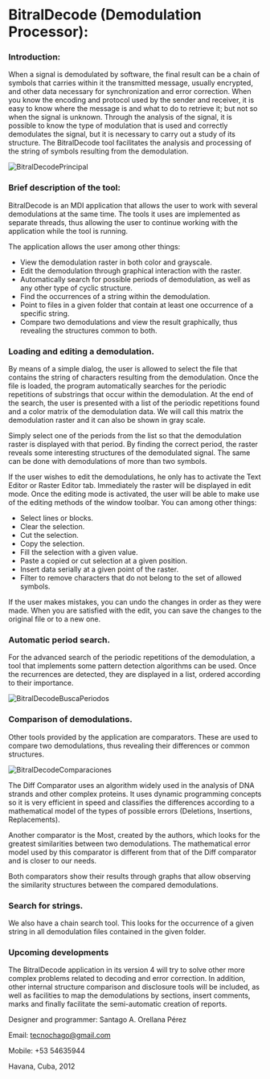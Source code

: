 <H1>BitralDecode (Demodulation Processor):</H1>

<H3>Introduction:</H3>
When a signal is demodulated by software, the final result can be a chain of symbols that carries within it the transmitted message, usually encrypted, and other data necessary for synchronization and error correction. When you know the encoding and protocol used by the sender and receiver, it is easy to know where the message is and what to do to retrieve it; but not so when the signal is unknown. Through the analysis of the signal, it is possible to know the type of modulation that is used and correctly demodulates the signal, but it is necessary to carry out a study of its structure. The BitralDecode tool facilitates the analysis and processing of the string of symbols resulting from the demodulation.

![BitralDecodePrincipal](https://user-images.githubusercontent.com/59070402/151719394-1526efa9-f36f-4aab-be5a-079b2a8a1c27.png)

<H3>Brief description of the tool:</H3>
BitralDecode is an MDI application that allows the user to work with several demodulations at the same time. The tools it uses are implemented as separate threads, thus allowing the user to continue working with the application while the tool is running.

The application allows the user among other things:
- View the demodulation raster in both color and grayscale.
- Edit the demodulation through graphical interaction with the raster.
- Automatically search for possible periods of demodulation, as well as any other type of cyclic structure.
- Find the occurrences of a string within the demodulation.
- Point to files in a given folder that contain at least one occurrence of a specific string.
- Compare two demodulations and view the result graphically, thus revealing the structures common to both.

<H3>Loading and editing a demodulation.</H3>
By means of a simple dialog, the user is allowed to select the file that contains the string of characters resulting from the demodulation. Once the file is loaded, the program automatically searches for the periodic repetitions of substrings that occur within the demodulation. At the end of the search, the user is presented with a list of the periodic repetitions found and a color matrix of the demodulation data. We will call this matrix the demodulation raster and it can also be shown in gray scale.

Simply select one of the periods from the list so that the demodulation raster is displayed with that period. By finding the correct period, the raster reveals some interesting structures of the demodulated signal. The same can be done with demodulations of more than two symbols.

If the user wishes to edit the demodulations, he only has to activate the Text Editor or Raster Editor tab. Immediately the raster will be displayed in edit mode. Once the editing mode is activated, the user will be able to make use of the editing methods of the window toolbar. You can among other things:

- Select lines or blocks.
- Clear the selection.
- Cut the selection.
- Copy the selection.
- Fill the selection with a given value.
- Paste a copied or cut selection at a given position.
- Insert data serially at a given point of the raster.
- Filter to remove characters that do not belong to the set of allowed symbols.

If the user makes mistakes, you can undo the changes in order as they were made. When you are satisfied with the edit, you can save the changes to the original file or to a new one.

<H3>Automatic period search.</H3>

For the advanced search of the periodic repetitions of the demodulation, a tool that implements some pattern detection algorithms can be used. Once the recurrences are detected, they are displayed in a list, ordered according to their importance.

![BitralDecodeBuscaPeriodos](https://user-images.githubusercontent.com/59070402/151719661-2b4df66b-764c-448f-bc89-3f8952de4244.png)

<H3>Comparison of demodulations.</H3>

Other tools provided by the application are comparators. These are used to compare two demodulations, thus revealing their differences or common structures.

![BitralDecodeComparaciones](https://user-images.githubusercontent.com/59070402/151719650-810e4f71-565c-4214-bd79-d06ac53ff436.png)

The Diff Comparator uses an algorithm widely used in the analysis of DNA strands and other complex proteins. It uses dynamic programming concepts so it is very efficient in speed and classifies the differences according to a mathematical model of the types of possible errors (Deletions, Insertions, Replacements).

Another comparator is the Most, created by the authors, which looks for the greatest similarities between two demodulations. The mathematical error model used by this comparator is different from that of the Diff comparator and is closer to our needs.

Both comparators show their results through graphs that allow observing the similarity structures between the compared demodulations.

<H3>Search for strings.</H3>

We also have a chain search tool. This looks for the occurrence of a given string in all demodulation files contained in the given folder.

<H3>Upcoming developments</H3>

The BitralDecode application in its version 4 will try to solve other more complex problems related to decoding and error correction.
In addition, other internal structure comparison and disclosure tools will be included, as well as facilities to map the demodulations by sections, insert comments, marks and finally facilitate the semi-automatic creation of reports.

Designer and programmer: Santago A. Orellana Pérez

Email: tecnochago@gmail.com

Mobile: +53 54635944

Havana, Cuba, 2012
